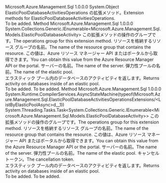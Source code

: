 <Type Name="ElasticPoolDatabaseActivitiesOperationsExtensions" FullName="Microsoft.Azure.Management.Sql.ElasticPoolDatabaseActivitiesOperationsExtensions">
  <TypeSignature Language="C#" Value="public static class ElasticPoolDatabaseActivitiesOperationsExtensions" />
  <TypeSignature Language="ILAsm" Value=".class public auto ansi abstract sealed beforefieldinit ElasticPoolDatabaseActivitiesOperationsExtensions extends System.Object" />
  <TypeSignature Language="DocId" Value="T:Microsoft.Azure.Management.Sql.ElasticPoolDatabaseActivitiesOperationsExtensions" />
  <TypeSignature Language="VB.NET" Value="Public Module ElasticPoolDatabaseActivitiesOperationsExtensions" />
  <TypeSignature Language="F#" Value="type ElasticPoolDatabaseActivitiesOperationsExtensions = class" />
  <AssemblyInfo>
    <AssemblyName>Microsoft.Azure.Management.Sql</AssemblyName>
    <AssemblyVersion>1.0.0.0</AssemblyVersion>
  </AssemblyInfo>
  <Base>
    <BaseTypeName>System.Object</BaseTypeName>
  </Base>
  <Interfaces />
  <Docs>
    <summary>
            <span data-ttu-id="e04f1-101">ElasticPoolDatabaseActivitiesOperations の拡張メソッド。</span><span class="sxs-lookup"><span data-stu-id="e04f1-101">Extension methods for ElasticPoolDatabaseActivitiesOperations.</span></span>
            </summary>
    <remarks>To be added.</remarks>
  </Docs>
  <Members>
    <Member MemberName="ListByElasticPool">
      <MemberSignature Language="C#" Value="public static System.Collections.Generic.IEnumerable&lt;Microsoft.Azure.Management.Sql.Models.ElasticPoolDatabaseActivity&gt; ListByElasticPool (this Microsoft.Azure.Management.Sql.IElasticPoolDatabaseActivitiesOperations operations, string resourceGroupName, string serverName, string elasticPoolName);" />
      <MemberSignature Language="ILAsm" Value=".method public static hidebysig class System.Collections.Generic.IEnumerable`1&lt;class Microsoft.Azure.Management.Sql.Models.ElasticPoolDatabaseActivity&gt; ListByElasticPool(class Microsoft.Azure.Management.Sql.IElasticPoolDatabaseActivitiesOperations operations, string resourceGroupName, string serverName, string elasticPoolName) cil managed" />
      <MemberSignature Language="DocId" Value="M:Microsoft.Azure.Management.Sql.ElasticPoolDatabaseActivitiesOperationsExtensions.ListByElasticPool(Microsoft.Azure.Management.Sql.IElasticPoolDatabaseActivitiesOperations,System.String,System.String,System.String)" />
      <MemberSignature Language="VB.NET" Value="&lt;Extension()&gt;&#xA;Public Function ListByElasticPool (operations As IElasticPoolDatabaseActivitiesOperations, resourceGroupName As String, serverName As String, elasticPoolName As String) As IEnumerable(Of ElasticPoolDatabaseActivity)" />
      <MemberSignature Language="F#" Value="static member ListByElasticPool : Microsoft.Azure.Management.Sql.IElasticPoolDatabaseActivitiesOperations * string * string * string -&gt; seq&lt;Microsoft.Azure.Management.Sql.Models.ElasticPoolDatabaseActivity&gt;" Usage="Microsoft.Azure.Management.Sql.ElasticPoolDatabaseActivitiesOperationsExtensions.ListByElasticPool (operations, resourceGroupName, serverName, elasticPoolName)" />
      <MemberType>Method</MemberType>
      <AssemblyInfo>
        <AssemblyName>Microsoft.Azure.Management.Sql</AssemblyName>
        <AssemblyVersion>1.0.0.0</AssemblyVersion>
      </AssemblyInfo>
      <ReturnValue>
        <ReturnType>System.Collections.Generic.IEnumerable&lt;Microsoft.Azure.Management.Sql.Models.ElasticPoolDatabaseActivity&gt;</ReturnType>
      </ReturnValue>
      <Parameters>
        <Parameter Name="operations" Type="Microsoft.Azure.Management.Sql.IElasticPoolDatabaseActivitiesOperations" RefType="this" />
        <Parameter Name="resourceGroupName" Type="System.String" />
        <Parameter Name="serverName" Type="System.String" />
        <Parameter Name="elasticPoolName" Type="System.String" />
      </Parameters>
      <Docs>
        <param name="operations">
            <span data-ttu-id="e04f1-102">この拡張メソッドの操作のグループです。</span><span class="sxs-lookup"><span data-stu-id="e04f1-102">The operations group for this extension method.</span></span>
            </param>
        <param name="resourceGroupName">
            <span data-ttu-id="e04f1-103">リソースを格納するリソース グループの名前。</span><span class="sxs-lookup"><span data-stu-id="e04f1-103">The name of the resource group that contains the resource.</span></span> <span data-ttu-id="e04f1-104">この値は、Azure リソース マネージャー API またはポータルから取得できます。</span><span class="sxs-lookup"><span data-stu-id="e04f1-104">You can obtain this value from the Azure Resource Manager API or the portal.</span></span>
            </param>
        <param name="serverName">
            <span data-ttu-id="e04f1-105">サーバーの名前。</span><span class="sxs-lookup"><span data-stu-id="e04f1-105">The name of the server.</span></span>
            </param>
        <param name="elasticPoolName">
            <span data-ttu-id="e04f1-106">弾力性プールの名前。</span><span class="sxs-lookup"><span data-stu-id="e04f1-106">The name of the elastic pool.</span></span>
            </param>
        <summary>
            <span data-ttu-id="e04f1-107">エラスティック プール内のデータベースのアクティビティを返します。</span><span class="sxs-lookup"><span data-stu-id="e04f1-107">Returns activity on databases inside of an elastic pool.</span></span>
            </summary>
        <returns>To be added.</returns>
        <remarks>To be added.</remarks>
      </Docs>
    </Member>
    <Member MemberName="ListByElasticPoolAsync">
      <MemberSignature Language="C#" Value="public static System.Threading.Tasks.Task&lt;System.Collections.Generic.IEnumerable&lt;Microsoft.Azure.Management.Sql.Models.ElasticPoolDatabaseActivity&gt;&gt; ListByElasticPoolAsync (this Microsoft.Azure.Management.Sql.IElasticPoolDatabaseActivitiesOperations operations, string resourceGroupName, string serverName, string elasticPoolName, System.Threading.CancellationToken cancellationToken = null);" />
      <MemberSignature Language="ILAsm" Value=".method public static hidebysig class System.Threading.Tasks.Task`1&lt;class System.Collections.Generic.IEnumerable`1&lt;class Microsoft.Azure.Management.Sql.Models.ElasticPoolDatabaseActivity&gt;&gt; ListByElasticPoolAsync(class Microsoft.Azure.Management.Sql.IElasticPoolDatabaseActivitiesOperations operations, string resourceGroupName, string serverName, string elasticPoolName, valuetype System.Threading.CancellationToken cancellationToken) cil managed" />
      <MemberSignature Language="DocId" Value="M:Microsoft.Azure.Management.Sql.ElasticPoolDatabaseActivitiesOperationsExtensions.ListByElasticPoolAsync(Microsoft.Azure.Management.Sql.IElasticPoolDatabaseActivitiesOperations,System.String,System.String,System.String,System.Threading.CancellationToken)" />
      <MemberSignature Language="F#" Value="static member ListByElasticPoolAsync : Microsoft.Azure.Management.Sql.IElasticPoolDatabaseActivitiesOperations * string * string * string * System.Threading.CancellationToken -&gt; System.Threading.Tasks.Task&lt;seq&lt;Microsoft.Azure.Management.Sql.Models.ElasticPoolDatabaseActivity&gt;&gt;" Usage="Microsoft.Azure.Management.Sql.ElasticPoolDatabaseActivitiesOperationsExtensions.ListByElasticPoolAsync (operations, resourceGroupName, serverName, elasticPoolName, cancellationToken)" />
      <MemberType>Method</MemberType>
      <AssemblyInfo>
        <AssemblyName>Microsoft.Azure.Management.Sql</AssemblyName>
        <AssemblyVersion>1.0.0.0</AssemblyVersion>
      </AssemblyInfo>
      <Attributes>
        <Attribute>
          <AttributeName>System.Runtime.CompilerServices.AsyncStateMachine(typeof(Microsoft.Azure.Management.Sql.ElasticPoolDatabaseActivitiesOperationsExtensions/&lt;ListByElasticPoolAsync&gt;d__1))</AttributeName>
        </Attribute>
      </Attributes>
      <ReturnValue>
        <ReturnType>System.Threading.Tasks.Task&lt;System.Collections.Generic.IEnumerable&lt;Microsoft.Azure.Management.Sql.Models.ElasticPoolDatabaseActivity&gt;&gt;</ReturnType>
      </ReturnValue>
      <Parameters>
        <Parameter Name="operations" Type="Microsoft.Azure.Management.Sql.IElasticPoolDatabaseActivitiesOperations" RefType="this" />
        <Parameter Name="resourceGroupName" Type="System.String" />
        <Parameter Name="serverName" Type="System.String" />
        <Parameter Name="elasticPoolName" Type="System.String" />
        <Parameter Name="cancellationToken" Type="System.Threading.CancellationToken" />
      </Parameters>
      <Docs>
        <param name="operations">
            <span data-ttu-id="e04f1-108">この拡張メソッドの操作のグループです。</span><span class="sxs-lookup"><span data-stu-id="e04f1-108">The operations group for this extension method.</span></span>
            </param>
        <param name="resourceGroupName">
            <span data-ttu-id="e04f1-109">リソースを格納するリソース グループの名前。</span><span class="sxs-lookup"><span data-stu-id="e04f1-109">The name of the resource group that contains the resource.</span></span> <span data-ttu-id="e04f1-110">この値は、Azure リソース マネージャー API またはポータルから取得できます。</span><span class="sxs-lookup"><span data-stu-id="e04f1-110">You can obtain this value from the Azure Resource Manager API or the portal.</span></span>
            </param>
        <param name="serverName">
            <span data-ttu-id="e04f1-111">サーバーの名前。</span><span class="sxs-lookup"><span data-stu-id="e04f1-111">The name of the server.</span></span>
            </param>
        <param name="elasticPoolName">
            <span data-ttu-id="e04f1-112">弾力性プールの名前。</span><span class="sxs-lookup"><span data-stu-id="e04f1-112">The name of the elastic pool.</span></span>
            </param>
        <param name="cancellationToken">
            <span data-ttu-id="e04f1-113">キャンセル トークン。</span><span class="sxs-lookup"><span data-stu-id="e04f1-113">The cancellation token.</span></span>
            </param>
        <summary>
            <span data-ttu-id="e04f1-114">エラスティック プール内のデータベースのアクティビティを返します。</span><span class="sxs-lookup"><span data-stu-id="e04f1-114">Returns activity on databases inside of an elastic pool.</span></span>
            </summary>
        <returns>To be added.</returns>
        <remarks>To be added.</remarks>
      </Docs>
    </Member>
  </Members>
</Type>